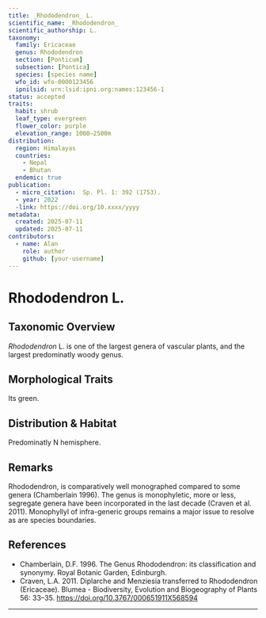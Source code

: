 ```yaml
---
title: _Rhododendron_ L.
scientific_name: _Rhododendron_
scientific_authorship: L.
taxonomy:
  family: Ericaceae
  genus: Rhododendron
  section: [Ponticum]
  subsection: [Pontica]
  species: [species name]
  wfo_id: wfo-0000123456
  ipnilsid: urn:lsid:ipni.org:names:123456-1
status: accepted
traits:
  habit: shrub
  leaf_type: evergreen
  flower_color: purple
  elevation_range: 1000–2500m
distribution:
  region: Himalayas
  countries:
    - Nepal
    - Bhutan
  endemic: true
publication:
  - micro_citation:  Sp. Pl. 1: 392 (1753).
  - year: 2022
  -link: https://doi.org/10.xxxx/yyyy
metadata:
  created: 2025-07-11
  updated: 2025-07-11
contributors:
  - name: Alan
    role: author
    github: [your-username]
---
```


# Rhododendron L.

## Taxonomic Overview  
_Rhododendron_ L. is one of the largest genera of vascular plants, and the largest predominatly woody genus.

## Morphological Traits  
Its green.

## Distribution & Habitat  
Predominatly N hemisphere. 

## Remarks  
Rhododendron, is comparatively well monographed compared to some genera (Chamberlain 1996). The genus is monophyletic, more or less, segregate genera have been incorporated in the last decade (Craven et al. 2011). Monophyllyl of infra-generic groups remains a major issue to resolve as are species boundaries.

## References  
- Chamberlain, D.F. 1996. The Genus Rhododendron: its classification and synonymy. Royal Botanic Garden, Edinburgh.
- Craven, L.A. 2011. Diplarche and Menziesia transferred to Rhododendron (Ericaceae). Blumea - Biodiversity, Evolution and Biogeography of Plants 56: 33–35. https://doi.org/10.3767/000651911X568594

---
